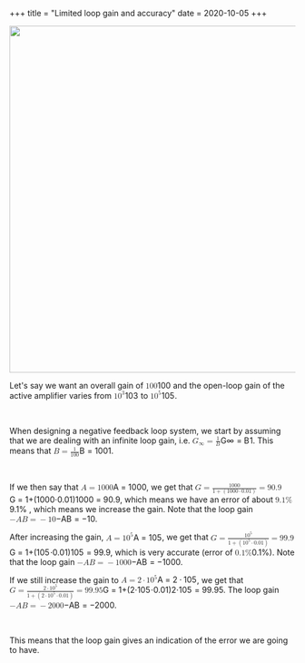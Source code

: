 +++
title = "Limited loop gain and accuracy"
date = 2020-10-05
+++
<p><img src="https://i.imgur.com/QU2ISNZ.png" width="611"></p><p>Let's say we want an overall gain of <span class="ql-formula" data-value="100">﻿<span contenteditable="false"><span class="katex"><span class="katex-mathml"><math><semantics><mrow><mn>100</mn></mrow><annotation encoding="application/x-tex">100</annotation></semantics></math></span><span class="katex-html" aria-hidden="true"><span class="base"><span class="strut" style="height: 0.64444em; vertical-align: 0em;"></span><span class="mord">1</span><span class="mord">0</span><span class="mord">0</span></span></span></span></span>﻿</span> and the open-loop gain of the active amplifier varies from <span class="ql-formula" data-value="10^3">﻿<span contenteditable="false"><span class="katex"><span class="katex-mathml"><math><semantics><mrow><mn>1</mn><msup><mn>0</mn><mn>3</mn></msup></mrow><annotation encoding="application/x-tex">10^3</annotation></semantics></math></span><span class="katex-html" aria-hidden="true"><span class="base"><span class="strut" style="height: 0.8141079999999999em; vertical-align: 0em;"></span><span class="mord">1</span><span class="mord"><span class="mord">0</span><span class="msupsub"><span class="vlist-t"><span class="vlist-r"><span class="vlist" style="height: 0.8141079999999999em;"><span class="" style="top: -3.063em; margin-right: 0.05em;"><span class="pstrut" style="height: 2.7em;"></span><span class="sizing reset-size6 size3 mtight"><span class="mord mtight">3</span></span></span></span></span></span></span></span></span></span></span></span>﻿</span> to <span class="ql-formula" data-value="10^5">﻿<span contenteditable="false"><span class="katex"><span class="katex-mathml"><math><semantics><mrow><mn>1</mn><msup><mn>0</mn><mn>5</mn></msup></mrow><annotation encoding="application/x-tex">10^5</annotation></semantics></math></span><span class="katex-html" aria-hidden="true"><span class="base"><span class="strut" style="height: 0.8141079999999999em; vertical-align: 0em;"></span><span class="mord">1</span><span class="mord"><span class="mord">0</span><span class="msupsub"><span class="vlist-t"><span class="vlist-r"><span class="vlist" style="height: 0.8141079999999999em;"><span class="" style="top: -3.063em; margin-right: 0.05em;"><span class="pstrut" style="height: 2.7em;"></span><span class="sizing reset-size6 size3 mtight"><span class="mord mtight">5</span></span></span></span></span></span></span></span></span></span></span></span>﻿</span>.</p><p><br></p><p>When designing a negative feedback loop system, we start by assuming that we are dealing with an infinite loop gain, i.e. <span class="ql-formula" data-value="G_{\infty}=\frac{1}{B}">﻿<span contenteditable="false"><span class="katex"><span class="katex-mathml"><math><semantics><mrow><msub><mi>G</mi><mi mathvariant="normal">∞</mi></msub><mo>=</mo><mfrac><mn>1</mn><mi>B</mi></mfrac></mrow><annotation encoding="application/x-tex">G_{\infty}=\frac{1}{B}</annotation></semantics></math></span><span class="katex-html" aria-hidden="true"><span class="base"><span class="strut" style="height: 0.83333em; vertical-align: -0.15em;"></span><span class="mord"><span class="mord mathdefault">G</span><span class="msupsub"><span class="vlist-t vlist-t2"><span class="vlist-r"><span class="vlist" style="height: 0.151392em;"><span class="" style="top: -2.5500000000000003em; margin-left: 0em; margin-right: 0.05em;"><span class="pstrut" style="height: 2.7em;"></span><span class="sizing reset-size6 size3 mtight"><span class="mord mtight"><span class="mord mtight">∞</span></span></span></span></span><span class="vlist-s">​</span></span><span class="vlist-r"><span class="vlist" style="height: 0.15em;"><span class=""></span></span></span></span></span></span><span class="mspace" style="margin-right: 0.2777777777777778em;"></span><span class="mrel">=</span><span class="mspace" style="margin-right: 0.2777777777777778em;"></span></span><span class="base"><span class="strut" style="height: 1.190108em; vertical-align: -0.345em;"></span><span class="mord"><span class="mopen nulldelimiter"></span><span class="mfrac"><span class="vlist-t vlist-t2"><span class="vlist-r"><span class="vlist" style="height: 0.845108em;"><span class="" style="top: -2.6550000000000002em;"><span class="pstrut" style="height: 3em;"></span><span class="sizing reset-size6 size3 mtight"><span class="mord mtight"><span style="margin-right: 0.05017em;" class="mord mathdefault mtight">B</span></span></span></span><span class="" style="top: -3.23em;"><span class="pstrut" style="height: 3em;"></span><span class="frac-line" style="border-bottom-width: 0.04em;"></span></span><span class="" style="top: -3.394em;"><span class="pstrut" style="height: 3em;"></span><span class="sizing reset-size6 size3 mtight"><span class="mord mtight"><span class="mord mtight">1</span></span></span></span></span><span class="vlist-s">​</span></span><span class="vlist-r"><span class="vlist" style="height: 0.345em;"><span class=""></span></span></span></span></span><span class="mclose nulldelimiter"></span></span></span></span></span></span>﻿</span>. This means that <span class="ql-formula" data-value="B=\frac{1}{100}">﻿<span contenteditable="false"><span class="katex"><span class="katex-mathml"><math><semantics><mrow><mi>B</mi><mo>=</mo><mfrac><mn>1</mn><mn>100</mn></mfrac></mrow><annotation encoding="application/x-tex">B=\frac{1}{100}</annotation></semantics></math></span><span class="katex-html" aria-hidden="true"><span class="base"><span class="strut" style="height: 0.68333em; vertical-align: 0em;"></span><span style="margin-right: 0.05017em;" class="mord mathdefault">B</span><span class="mspace" style="margin-right: 0.2777777777777778em;"></span><span class="mrel">=</span><span class="mspace" style="margin-right: 0.2777777777777778em;"></span></span><span class="base"><span class="strut" style="height: 1.190108em; vertical-align: -0.345em;"></span><span class="mord"><span class="mopen nulldelimiter"></span><span class="mfrac"><span class="vlist-t vlist-t2"><span class="vlist-r"><span class="vlist" style="height: 0.845108em;"><span class="" style="top: -2.6550000000000002em;"><span class="pstrut" style="height: 3em;"></span><span class="sizing reset-size6 size3 mtight"><span class="mord mtight"><span class="mord mtight">1</span><span class="mord mtight">0</span><span class="mord mtight">0</span></span></span></span><span class="" style="top: -3.23em;"><span class="pstrut" style="height: 3em;"></span><span class="frac-line" style="border-bottom-width: 0.04em;"></span></span><span class="" style="top: -3.394em;"><span class="pstrut" style="height: 3em;"></span><span class="sizing reset-size6 size3 mtight"><span class="mord mtight"><span class="mord mtight">1</span></span></span></span></span><span class="vlist-s">​</span></span><span class="vlist-r"><span class="vlist" style="height: 0.345em;"><span class=""></span></span></span></span></span><span class="mclose nulldelimiter"></span></span></span></span></span></span>﻿</span>.</p><p><br></p><p>If we then say that <span class="ql-formula" data-value="A=1000">﻿<span contenteditable="false"><span class="katex"><span class="katex-mathml"><math><semantics><mrow><mi>A</mi><mo>=</mo><mn>1000</mn></mrow><annotation encoding="application/x-tex">A=1000</annotation></semantics></math></span><span class="katex-html" aria-hidden="true"><span class="base"><span class="strut" style="height: 0.68333em; vertical-align: 0em;"></span><span class="mord mathdefault">A</span><span class="mspace" style="margin-right: 0.2777777777777778em;"></span><span class="mrel">=</span><span class="mspace" style="margin-right: 0.2777777777777778em;"></span></span><span class="base"><span class="strut" style="height: 0.64444em; vertical-align: 0em;"></span><span class="mord">1</span><span class="mord">0</span><span class="mord">0</span><span class="mord">0</span></span></span></span></span>﻿</span>, we get that <span class="ql-formula" data-value="G=\frac{1000}{1+\left(1000\cdot0.01\right)}=90.9">﻿<span contenteditable="false"><span class="katex"><span class="katex-mathml"><math><semantics><mrow><mi>G</mi><mo>=</mo><mfrac><mn>1000</mn><mrow><mn>1</mn><mo>+</mo><mrow><mo fence="true">(</mo><mn>1000</mn><mo>⋅</mo><mn>0.01</mn><mo fence="true">)</mo></mrow></mrow></mfrac><mo>=</mo><mn>90.9</mn></mrow><annotation encoding="application/x-tex">G=\frac{1000}{1+\left(1000\cdot0.01\right)}=90.9</annotation></semantics></math></span><span class="katex-html" aria-hidden="true"><span class="base"><span class="strut" style="height: 0.68333em; vertical-align: 0em;"></span><span class="mord mathdefault">G</span><span class="mspace" style="margin-right: 0.2777777777777778em;"></span><span class="mrel">=</span><span class="mspace" style="margin-right: 0.2777777777777778em;"></span></span><span class="base"><span class="strut" style="height: 1.365108em; vertical-align: -0.52em;"></span><span class="mord"><span class="mopen nulldelimiter"></span><span class="mfrac"><span class="vlist-t vlist-t2"><span class="vlist-r"><span class="vlist" style="height: 0.845108em;"><span class="" style="top: -2.655em;"><span class="pstrut" style="height: 3em;"></span><span class="sizing reset-size6 size3 mtight"><span class="mord mtight"><span class="mord mtight">1</span><span class="mbin mtight">+</span><span class="minner mtight"><span class="mopen mtight delimcenter" style="top: 0em;"><span class="mtight">(</span></span><span class="mord mtight">1</span><span class="mord mtight">0</span><span class="mord mtight">0</span><span class="mord mtight">0</span><span class="mbin mtight">⋅</span><span class="mord mtight">0</span><span class="mord mtight">.</span><span class="mord mtight">0</span><span class="mord mtight">1</span><span class="mclose mtight delimcenter" style="top: 0em;"><span class="mtight">)</span></span></span></span></span></span><span class="" style="top: -3.23em;"><span class="pstrut" style="height: 3em;"></span><span class="frac-line" style="border-bottom-width: 0.04em;"></span></span><span class="" style="top: -3.394em;"><span class="pstrut" style="height: 3em;"></span><span class="sizing reset-size6 size3 mtight"><span class="mord mtight"><span class="mord mtight">1</span><span class="mord mtight">0</span><span class="mord mtight">0</span><span class="mord mtight">0</span></span></span></span></span><span class="vlist-s">​</span></span><span class="vlist-r"><span class="vlist" style="height: 0.52em;"><span class=""></span></span></span></span></span><span class="mclose nulldelimiter"></span></span><span class="mspace" style="margin-right: 0.2777777777777778em;"></span><span class="mrel">=</span><span class="mspace" style="margin-right: 0.2777777777777778em;"></span></span><span class="base"><span class="strut" style="height: 0.64444em; vertical-align: 0em;"></span><span class="mord">9</span><span class="mord">0</span><span class="mord">.</span><span class="mord">9</span></span></span></span></span>﻿</span>, which means we have an error of about <span class="ql-formula" data-value="9.1\%">﻿<span contenteditable="false"><span class="katex"><span class="katex-mathml"><math><semantics><mrow><mn>9.1</mn><mi mathvariant="normal">%</mi></mrow><annotation encoding="application/x-tex">9.1\%</annotation></semantics></math></span><span class="katex-html" aria-hidden="true"><span class="base"><span class="strut" style="height: 0.80556em; vertical-align: -0.05556em;"></span><span class="mord">9</span><span class="mord">.</span><span class="mord">1</span><span class="mord">%</span></span></span></span></span>﻿</span> , which means we increase the gain. Note that the loop gain <span class="ql-formula" data-value="-AB=-10">﻿<span contenteditable="false"><span class="katex"><span class="katex-mathml"><math><semantics><mrow><mo>−</mo><mi>A</mi><mi>B</mi><mo>=</mo><mo>−</mo><mn>10</mn></mrow><annotation encoding="application/x-tex">-AB=-10</annotation></semantics></math></span><span class="katex-html" aria-hidden="true"><span class="base"><span class="strut" style="height: 0.76666em; vertical-align: -0.08333em;"></span><span class="mord">−</span><span class="mord mathdefault">A</span><span style="margin-right: 0.05017em;" class="mord mathdefault">B</span><span class="mspace" style="margin-right: 0.2777777777777778em;"></span><span class="mrel">=</span><span class="mspace" style="margin-right: 0.2777777777777778em;"></span></span><span class="base"><span class="strut" style="height: 0.72777em; vertical-align: -0.08333em;"></span><span class="mord">−</span><span class="mord">1</span><span class="mord">0</span></span></span></span></span>﻿</span>.</p><p>After increasing the gain, <span class="ql-formula" data-value="A=10^5">﻿<span contenteditable="false"><span class="katex"><span class="katex-mathml"><math><semantics><mrow><mi>A</mi><mo>=</mo><mn>1</mn><msup><mn>0</mn><mn>5</mn></msup></mrow><annotation encoding="application/x-tex">A=10^5</annotation></semantics></math></span><span class="katex-html" aria-hidden="true"><span class="base"><span class="strut" style="height: 0.68333em; vertical-align: 0em;"></span><span class="mord mathdefault">A</span><span class="mspace" style="margin-right: 0.2777777777777778em;"></span><span class="mrel">=</span><span class="mspace" style="margin-right: 0.2777777777777778em;"></span></span><span class="base"><span class="strut" style="height: 0.8141079999999999em; vertical-align: 0em;"></span><span class="mord">1</span><span class="mord"><span class="mord">0</span><span class="msupsub"><span class="vlist-t"><span class="vlist-r"><span class="vlist" style="height: 0.8141079999999999em;"><span class="" style="top: -3.063em; margin-right: 0.05em;"><span class="pstrut" style="height: 2.7em;"></span><span class="sizing reset-size6 size3 mtight"><span class="mord mtight">5</span></span></span></span></span></span></span></span></span></span></span></span>﻿</span>, we get that <span class="ql-formula" data-value="G=\frac{10^5}{1+\left(10^5\cdot0.01\right)}=99.9">﻿<span contenteditable="false"><span class="katex"><span class="katex-mathml"><math><semantics><mrow><mi>G</mi><mo>=</mo><mfrac><mrow><mn>1</mn><msup><mn>0</mn><mn>5</mn></msup></mrow><mrow><mn>1</mn><mo>+</mo><mrow><mo fence="true">(</mo><mn>1</mn><msup><mn>0</mn><mn>5</mn></msup><mo>⋅</mo><mn>0.01</mn><mo fence="true">)</mo></mrow></mrow></mfrac><mo>=</mo><mn>99.9</mn></mrow><annotation encoding="application/x-tex">G=\frac{10^5}{1+\left(10^5\cdot0.01\right)}=99.9</annotation></semantics></math></span><span class="katex-html" aria-hidden="true"><span class="base"><span class="strut" style="height: 0.68333em; vertical-align: 0em;"></span><span class="mord mathdefault">G</span><span class="mspace" style="margin-right: 0.2777777777777778em;"></span><span class="mrel">=</span><span class="mspace" style="margin-right: 0.2777777777777778em;"></span></span><span class="base"><span class="strut" style="height: 1.53792em; vertical-align: -0.52em;"></span><span class="mord"><span class="mopen nulldelimiter"></span><span class="mfrac"><span class="vlist-t vlist-t2"><span class="vlist-r"><span class="vlist" style="height: 1.01792em;"><span class="" style="top: -2.655em;"><span class="pstrut" style="height: 3em;"></span><span class="sizing reset-size6 size3 mtight"><span class="mord mtight"><span class="mord mtight">1</span><span class="mbin mtight">+</span><span class="minner mtight"><span class="mopen mtight delimcenter" style="top: 0em;"><span class="mtight">(</span></span><span class="mord mtight">1</span><span class="mord mtight"><span class="mord mtight">0</span><span class="msupsub"><span class="vlist-t"><span class="vlist-r"><span class="vlist" style="height: 0.7463142857142857em;"><span class="" style="top: -2.786em; margin-right: 0.07142857142857144em;"><span class="pstrut" style="height: 2.5em;"></span><span class="sizing reset-size3 size1 mtight"><span class="mord mtight">5</span></span></span></span></span></span></span></span><span class="mbin mtight">⋅</span><span class="mord mtight">0</span><span class="mord mtight">.</span><span class="mord mtight">0</span><span class="mord mtight">1</span><span class="mclose mtight delimcenter" style="top: 0em;"><span class="mtight">)</span></span></span></span></span></span><span class="" style="top: -3.23em;"><span class="pstrut" style="height: 3em;"></span><span class="frac-line" style="border-bottom-width: 0.04em;"></span></span><span class="" style="top: -3.394em;"><span class="pstrut" style="height: 3em;"></span><span class="sizing reset-size6 size3 mtight"><span class="mord mtight"><span class="mord mtight">1</span><span class="mord mtight"><span class="mord mtight">0</span><span class="msupsub"><span class="vlist-t"><span class="vlist-r"><span class="vlist" style="height: 0.8913142857142857em;"><span class="" style="top: -2.931em; margin-right: 0.07142857142857144em;"><span class="pstrut" style="height: 2.5em;"></span><span class="sizing reset-size3 size1 mtight"><span class="mord mtight">5</span></span></span></span></span></span></span></span></span></span></span></span><span class="vlist-s">​</span></span><span class="vlist-r"><span class="vlist" style="height: 0.52em;"><span class=""></span></span></span></span></span><span class="mclose nulldelimiter"></span></span><span class="mspace" style="margin-right: 0.2777777777777778em;"></span><span class="mrel">=</span><span class="mspace" style="margin-right: 0.2777777777777778em;"></span></span><span class="base"><span class="strut" style="height: 0.64444em; vertical-align: 0em;"></span><span class="mord">9</span><span class="mord">9</span><span class="mord">.</span><span class="mord">9</span></span></span></span></span>﻿</span>, which is very accurate (error of <span class="ql-formula" data-value="0.1\%">﻿<span contenteditable="false"><span class="katex"><span class="katex-mathml"><math><semantics><mrow><mn>0.1</mn><mi mathvariant="normal">%</mi></mrow><annotation encoding="application/x-tex">0.1\%</annotation></semantics></math></span><span class="katex-html" aria-hidden="true"><span class="base"><span class="strut" style="height: 0.80556em; vertical-align: -0.05556em;"></span><span class="mord">0</span><span class="mord">.</span><span class="mord">1</span><span class="mord">%</span></span></span></span></span>﻿</span>). Note that the loop gain <span class="ql-formula" data-value="-AB=-1000">﻿<span contenteditable="false"><span class="katex"><span class="katex-mathml"><math><semantics><mrow><mo>−</mo><mi>A</mi><mi>B</mi><mo>=</mo><mo>−</mo><mn>1000</mn></mrow><annotation encoding="application/x-tex">-AB=-1000</annotation></semantics></math></span><span class="katex-html" aria-hidden="true"><span class="base"><span class="strut" style="height: 0.76666em; vertical-align: -0.08333em;"></span><span class="mord">−</span><span class="mord mathdefault">A</span><span style="margin-right: 0.05017em;" class="mord mathdefault">B</span><span class="mspace" style="margin-right: 0.2777777777777778em;"></span><span class="mrel">=</span><span class="mspace" style="margin-right: 0.2777777777777778em;"></span></span><span class="base"><span class="strut" style="height: 0.72777em; vertical-align: -0.08333em;"></span><span class="mord">−</span><span class="mord">1</span><span class="mord">0</span><span class="mord">0</span><span class="mord">0</span></span></span></span></span>﻿</span>.</p><p>If we still increase the gain to <span class="ql-formula" data-value="A=2\cdot10^5">﻿<span contenteditable="false"><span class="katex"><span class="katex-mathml"><math><semantics><mrow><mi>A</mi><mo>=</mo><mn>2</mn><mo>⋅</mo><mn>1</mn><msup><mn>0</mn><mn>5</mn></msup></mrow><annotation encoding="application/x-tex">A=2\cdot10^5</annotation></semantics></math></span><span class="katex-html" aria-hidden="true"><span class="base"><span class="strut" style="height: 0.68333em; vertical-align: 0em;"></span><span class="mord mathdefault">A</span><span class="mspace" style="margin-right: 0.2777777777777778em;"></span><span class="mrel">=</span><span class="mspace" style="margin-right: 0.2777777777777778em;"></span></span><span class="base"><span class="strut" style="height: 0.64444em; vertical-align: 0em;"></span><span class="mord">2</span><span class="mspace" style="margin-right: 0.2222222222222222em;"></span><span class="mbin">⋅</span><span class="mspace" style="margin-right: 0.2222222222222222em;"></span></span><span class="base"><span class="strut" style="height: 0.8141079999999999em; vertical-align: 0em;"></span><span class="mord">1</span><span class="mord"><span class="mord">0</span><span class="msupsub"><span class="vlist-t"><span class="vlist-r"><span class="vlist" style="height: 0.8141079999999999em;"><span class="" style="top: -3.063em; margin-right: 0.05em;"><span class="pstrut" style="height: 2.7em;"></span><span class="sizing reset-size6 size3 mtight"><span class="mord mtight">5</span></span></span></span></span></span></span></span></span></span></span></span>﻿</span>, we get that  <span class="ql-formula" data-value="G=\frac{2\cdot10^5}{1+\left(2\cdot10^5\cdot0.01\right)}=99.95">﻿<span contenteditable="false"><span class="katex"><span class="katex-mathml"><math><semantics><mrow><mi>G</mi><mo>=</mo><mfrac><mrow><mn>2</mn><mo>⋅</mo><mn>1</mn><msup><mn>0</mn><mn>5</mn></msup></mrow><mrow><mn>1</mn><mo>+</mo><mrow><mo fence="true">(</mo><mn>2</mn><mo>⋅</mo><mn>1</mn><msup><mn>0</mn><mn>5</mn></msup><mo>⋅</mo><mn>0.01</mn><mo fence="true">)</mo></mrow></mrow></mfrac><mo>=</mo><mn>99.95</mn></mrow><annotation encoding="application/x-tex">G=\frac{2\cdot10^5}{1+\left(2\cdot10^5\cdot0.01\right)}=99.95</annotation></semantics></math></span><span class="katex-html" aria-hidden="true"><span class="base"><span class="strut" style="height: 0.68333em; vertical-align: 0em;"></span><span class="mord mathdefault">G</span><span class="mspace" style="margin-right: 0.2777777777777778em;"></span><span class="mrel">=</span><span class="mspace" style="margin-right: 0.2777777777777778em;"></span></span><span class="base"><span class="strut" style="height: 1.53792em; vertical-align: -0.52em;"></span><span class="mord"><span class="mopen nulldelimiter"></span><span class="mfrac"><span class="vlist-t vlist-t2"><span class="vlist-r"><span class="vlist" style="height: 1.01792em;"><span class="" style="top: -2.655em;"><span class="pstrut" style="height: 3em;"></span><span class="sizing reset-size6 size3 mtight"><span class="mord mtight"><span class="mord mtight">1</span><span class="mbin mtight">+</span><span class="minner mtight"><span class="mopen mtight delimcenter" style="top: 0em;"><span class="mtight">(</span></span><span class="mord mtight">2</span><span class="mbin mtight">⋅</span><span class="mord mtight">1</span><span class="mord mtight"><span class="mord mtight">0</span><span class="msupsub"><span class="vlist-t"><span class="vlist-r"><span class="vlist" style="height: 0.7463142857142857em;"><span class="" style="top: -2.786em; margin-right: 0.07142857142857144em;"><span class="pstrut" style="height: 2.5em;"></span><span class="sizing reset-size3 size1 mtight"><span class="mord mtight">5</span></span></span></span></span></span></span></span><span class="mbin mtight">⋅</span><span class="mord mtight">0</span><span class="mord mtight">.</span><span class="mord mtight">0</span><span class="mord mtight">1</span><span class="mclose mtight delimcenter" style="top: 0em;"><span class="mtight">)</span></span></span></span></span></span><span class="" style="top: -3.23em;"><span class="pstrut" style="height: 3em;"></span><span class="frac-line" style="border-bottom-width: 0.04em;"></span></span><span class="" style="top: -3.394em;"><span class="pstrut" style="height: 3em;"></span><span class="sizing reset-size6 size3 mtight"><span class="mord mtight"><span class="mord mtight">2</span><span class="mbin mtight">⋅</span><span class="mord mtight">1</span><span class="mord mtight"><span class="mord mtight">0</span><span class="msupsub"><span class="vlist-t"><span class="vlist-r"><span class="vlist" style="height: 0.8913142857142857em;"><span class="" style="top: -2.931em; margin-right: 0.07142857142857144em;"><span class="pstrut" style="height: 2.5em;"></span><span class="sizing reset-size3 size1 mtight"><span class="mord mtight">5</span></span></span></span></span></span></span></span></span></span></span></span><span class="vlist-s">​</span></span><span class="vlist-r"><span class="vlist" style="height: 0.52em;"><span class=""></span></span></span></span></span><span class="mclose nulldelimiter"></span></span><span class="mspace" style="margin-right: 0.2777777777777778em;"></span><span class="mrel">=</span><span class="mspace" style="margin-right: 0.2777777777777778em;"></span></span><span class="base"><span class="strut" style="height: 0.64444em; vertical-align: 0em;"></span><span class="mord">9</span><span class="mord">9</span><span class="mord">.</span><span class="mord">9</span><span class="mord">5</span></span></span></span></span>﻿</span>. The loop gain <span class="ql-formula" data-value="-AB=-2000">﻿<span contenteditable="false"><span class="katex"><span class="katex-mathml"><math><semantics><mrow><mo>−</mo><mi>A</mi><mi>B</mi><mo>=</mo><mo>−</mo><mn>2000</mn></mrow><annotation encoding="application/x-tex">-AB=-2000</annotation></semantics></math></span><span class="katex-html" aria-hidden="true"><span class="base"><span class="strut" style="height: 0.76666em; vertical-align: -0.08333em;"></span><span class="mord">−</span><span class="mord mathdefault">A</span><span style="margin-right: 0.05017em;" class="mord mathdefault">B</span><span class="mspace" style="margin-right: 0.2777777777777778em;"></span><span class="mrel">=</span><span class="mspace" style="margin-right: 0.2777777777777778em;"></span></span><span class="base"><span class="strut" style="height: 0.72777em; vertical-align: -0.08333em;"></span><span class="mord">−</span><span class="mord">2</span><span class="mord">0</span><span class="mord">0</span><span class="mord">0</span></span></span></span></span>﻿</span>.</p><p><br></p><p>This means that the loop gain gives an indication of the error we are going to have.</p>